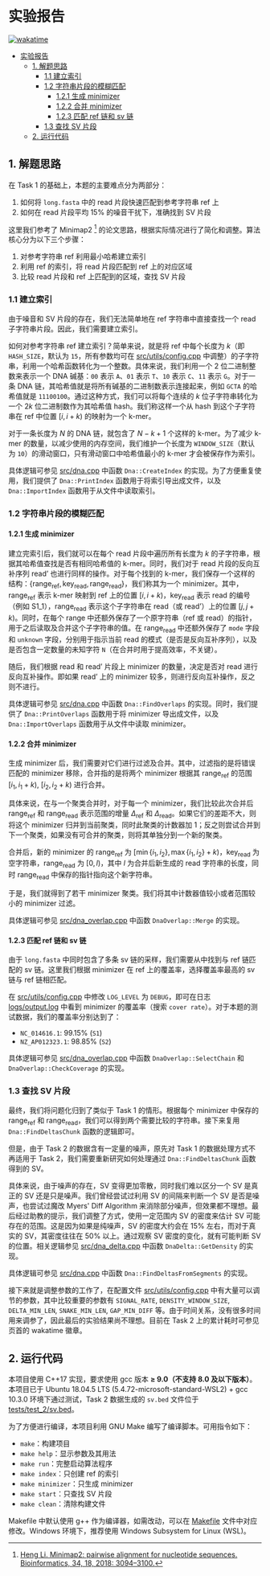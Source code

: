 # 实验报告

[![wakatime](https://wakatime.com/badge/github/hakula139/dna-error-detection.svg)](https://wakatime.com/badge/github/hakula139/dna-error-detection)

- [实验报告](#实验报告)
  - [1. 解题思路](#1-解题思路)
    - [1.1 建立索引](#11-建立索引)
    - [1.2 字符串片段的模糊匹配](#12-字符串片段的模糊匹配)
      - [1.2.1 生成 minimizer](#121-生成-minimizer)
      - [1.2.2 合并 minimizer](#122-合并-minimizer)
      - [1.2.3 匹配 ref 链和 sv 链](#123-匹配-ref-链和-sv-链)
    - [1.3 查找 SV 片段](#13-查找-sv-片段)
  - [2. 运行代码](#2-运行代码)

## 1. 解题思路

在 Task 1 的基础上，本题的主要难点分为两部分：

1. 如何将 `long.fasta` 中的 $\textrm{read}$ 片段快速匹配到参考字符串 $\textrm{ref}$ 上
2. 如何在 $\textrm{read}$ 片段平均 $15\%$ 的噪音干扰下，准确找到 SV 片段

这里我们参考了 Minimap2 [^1] 的论文思路，根据实际情况进行了简化和调整。算法核心分为以下三个步骤：

1. 对参考字符串 $\textrm{ref}$ 利用最小哈希建立索引
2. 利用 $\textrm{ref}$ 的索引，将 $\textrm{read}$ 片段匹配到 $\textrm{ref}$ 上的对应区域
3. 比较 $\textrm{read}$ 片段和 $\textrm{ref}$ 上匹配到的区域，查找 SV 片段

### 1.1 建立索引

由于噪音和 SV 片段的存在，我们无法简单地在 $\textrm{ref}$ 字符串中直接查找一个 $\textrm{read}$ 子字符串片段。因此，我们需要建立索引。

如何对参考字符串 $\textrm{ref}$ 建立索引？简单来说，就是将 $\textrm{ref}$ 中每个长度为 $k$（即 `HASH_SIZE`，默认为 `15`，所有参数均可在 [src/utils/config.cpp](../src/utils/config.cpp) 中调整）的子字符串，利用一个哈希函数转化为一个整数。具体来说，我们利用一个 2 位二进制整数来表示一个 DNA 碱基：`00` 表示 `A`、`01` 表示 `T`、`10` 表示 `C`、`11` 表示 `G`。对于一条 DNA 链，其哈希值就是将所有碱基的二进制数表示连接起来，例如 `GCTA` 的哈希值就是 `11100100`。通过这种方式，我们可以将每个连续的 $k$ 位子字符串转化为一个 $2k$ 位二进制数作为其哈希值 $\textrm{hash}$。我们称这样一个从 $\textrm{hash}$ 到这个子字符串在 $\textrm{ref}$ 中位置 $[i, i+k)$ 的映射为一个 $\textrm{k-mer}$。

对于一条长度为 $N$ 的 DNA 链，就包含了 $N-k+1$ 个这样的 $\textrm{k-mer}$。为了减少 $\textrm{k-mer}$ 的数量，以减少使用的内存空间，我们维护一个长度为 `WINDOW_SIZE`（默认为 `10`）的滑动窗口，只有滑动窗口中哈希值最小的 $\textrm{k-mer}$ 才会被保存作为索引。

具体逻辑可参见 [src/dna.cpp](../src/dna.cpp) 中函数 `Dna::CreateIndex` 的实现。为了方便重复使用，我们提供了 `Dna::PrintIndex` 函数用于将索引导出成文件，以及 `Dna::ImportIndex` 函数用于从文件中读取索引。

### 1.2 字符串片段的模糊匹配

#### 1.2.1 生成 minimizer

建立完索引后，我们就可以在每个 $\textrm{read}$ 片段中遍历所有长度为 $k$ 的子字符串，根据其哈希值查找是否有相同哈希值的 $\textrm{k-mer}$。同时，我们对于 $\textrm{read}$ 片段的反向互补序列 $\textrm{read'}$ 也进行同样的操作。对于每个找到的 $\textrm{k-mer}$，我们保存一个这样的结构：$\{ \textrm{range}_\textrm{ref},\,\textrm{key}_\textrm{read},\,\textrm{range}_\textrm{read} \}$，我们称其为一个 $\textrm{minimizer}$。其中，$\textrm{range}_\textrm{ref}$ 表示 $\textrm{k-mer}$ 映射到 $\textrm{ref}$ 上的位置 $[i, i+k)$，$\textrm{key}_\textrm{read}$ 表示 $\textrm{read}$ 的编号（例如 $\textrm{S1_1}$），$\textrm{range}_\textrm{read}$ 表示这个子字符串在 $\textrm{read}$（或 $\textrm{read'}$）上的位置 $[j, j+k)$。同时，在每个 $\textrm{range}$ 中还额外保存了一个原字符串（$\textrm{ref}$ 或 $\textrm{read}$）的指针，用于之后读取及合并这个子字符串的值。在 $\textrm{range}_\textrm{read}$ 中还额外保存了 `mode` 字段和 `unknown` 字段，分别用于指示当前 $\textrm{read}$ 的模式（是否是反向互补序列），以及是否包含一定数量的未知字符 `N`（在合并时用于提高效率，不关键）。

随后，我们根据 $\textrm{read}$ 和 $\textrm{read'}$ 片段上 $\textrm{minimizer}$ 的数量，决定是否对 $\textrm{read}$ 进行反向互补操作。即如果 $\textrm{read'}$ 上的 $\textrm{minimizer}$ 较多，则进行反向互补操作，反之则不进行。

具体逻辑可参见 [src/dna.cpp](../src/dna.cpp) 中函数 `Dna::FindOverlaps` 的实现。同时，我们提供了 `Dna::PrintOverlaps` 函数用于将 $\textrm{minimizer}$ 导出成文件，以及 `Dna::ImportOverlaps` 函数用于从文件中读取 $\textrm{minimizer}$。

#### 1.2.2 合并 minimizer

生成 $\textrm{minimizer}$ 后，我们需要对它们进行过滤及合并。其中，过滤指的是将错误匹配的 $\textrm{minimizer}$ 移除，合并指的是将两个 $\textrm{minimizer}$ 根据其 $\textrm{range}_\textrm{ref}$ 的范围 $[i_1, i_1+k)$, $[i_2, i_2+k)$ 进行合并。

具体来说，在与一个聚类合并时，对于每一个 $\textrm{minimizer}$，我们比较此次合并后 $\textrm{range}_\textrm{ref}$ 和 $\textrm{range}_\textrm{read}$ 表示范围的增量 $\Delta_\textrm{ref}$ 和 $\Delta_\textrm{read}$。如果它们的差距不大，则将这个 $\textrm{minimizer}$ 归并到当前聚类，同时此聚类的计数器加 1；反之则尝试合并到下一个聚类，如果没有可合并的聚类，则将其单独分到一个新的聚类。

合并后，新的 $\textrm{minimizer}$ 的 $\textrm{range}_\textrm{ref}$ 为 $[\min\{i_1, i_2\}, \max\{i_1, i_2\} + k)$，$\textrm{key}_\textrm{read}$ 为空字符串，$\textrm{range}_\textrm{read}$ 为 $[0, l)$，其中 $l$ 为合并后新生成的 $\textrm{read}$ 字符串的长度，同时 $\textrm{range}_\textrm{read}$ 中保存的指针指向这个新字符串。

于是，我们就得到了若干 $\textrm{minimizer}$ 聚类。我们将其中计数器值较小或者范围较小的 $\textrm{minimizer}$ 过滤。

具体逻辑可参见 [src/dna_overlap.cpp](../src/dna_overlap.cpp) 中函数 `DnaOverlap::Merge` 的实现。

#### 1.2.3 匹配 ref 链和 sv 链

由于 `long.fasta` 中同时包含了多条 $\textrm{sv}$ 链的采样，我们需要从中找到与 $\textrm{ref}$ 链匹配的 $\textrm{sv}$ 链。这里我们根据 $\textrm{minimizer}$ 在 $\textrm{ref}$ 上的覆盖率，选择覆盖率最高的 $\textrm{sv}$ 链与 $\textrm{ref}$ 链相匹配。

在 [src/utils/config.cpp](../src/utils/config.cpp) 中修改 `LOG_LEVEL` 为 `DEBUG`，即可在日志 [logs/output.log](../logs/output.log) 中看到 $\textrm{minimizer}$ 的覆盖率（搜索 `cover rate`）。对于本题的测试数据，我们的覆盖率分别达到了：

- `NC_014616.1`: $99.15\%$ (`S1`)
- `NZ_AP012323.1`: $98.85\%$ (`S2`)

具体逻辑可参见 [src/dna_overlap.cpp](../src/dna_overlap.cpp) 中函数 `DnaOverlap::SelectChain` 和 `DnaOverlap::CheckCoverage` 的实现。

### 1.3 查找 SV 片段

最终，我们将问题化归到了类似于 Task 1 的情形。根据每个 $\textrm{minimizer}$ 中保存的 $\textrm{range}_\textrm{ref}$ 和 $\textrm{range}_\textrm{read}$，我们可以得到两个需要比较的字符串。接下来复用 `Dna::FindDeltasChunk` 函数的逻辑即可。

但是，由于 Task 2 的数据含有一定量的噪声，原先对 Task 1 的数据处理方式不再适用于 Task 2，我们需要重新研究如何处理通过 `Dna::FindDeltasChunk` 函数得到的 SV。

具体来说，由于噪声的存在，SV 变得更加零散，同时我们难以区分一个 SV 是真正的 SV 还是只是噪声。我们曾经尝试过利用 SV 的间隔来判断一个 SV 是否是噪声，也尝试过魔改 Myers' Diff Algorithm 来消除部分噪声，但效果都不理想。最后经过助教的提示，我们调整了方式，使用一定范围内 SV 的密度来估计 SV 可能存在的范围。这是因为如果是纯噪声，SV 的密度大约会在 $15\%$ 左右，而对于真实的 SV，其密度往往在 $50\%$ 以上。通过观察 SV 密度的变化，就有可能判断 SV 的位置。相关逻辑参见 [src/dna_delta.cpp](../src/dna_delta.cpp) 中函数 `DnaDelta::GetDensity` 的实现。

具体逻辑可参见 [src/dna.cpp](../src/dna.cpp) 中函数 `Dna::FindDeltasFromSegments` 的实现。

接下来就是调整参数的工作了，在配置文件 [src/utils/config.cpp](../src/utils/config.cpp) 中有大量可以调节的参数，其中比较重要的参数有 `SIGNAL_RATE`, `DENSITY_WINDOW_SIZE`, `DELTA_MIN_LEN`, `SNAKE_MIN_LEN`, `GAP_MIN_DIFF` 等。由于时间关系，没有很多时间用来调参了，因此最后的实验结果尚不理想。目前在 Task 2 上的累计耗时可参见页首的 wakatime 徽章。

## 2. 运行代码

本项目使用 C++17 实现，要求使用 gcc 版本 **≥ 9.0（不支持 8.0 及以下版本）**。本项目已于 Ubuntu 18.04.5 LTS (5.4.72-microsoft-standard-WSL2) + gcc 10.3.0 环境下通过测试，Task 2 数据生成的 `sv.bed` 文件位于 [tests/test_2/sv.bed](../tests/test_2/sv.bed)。

为了方便进行编译，本项目利用 GNU Make 编写了编译脚本。可用指令如下：

- `make`：构建项目
- `make help`：显示参数及其用法
- `make run`：完整启动算法程序
- `make index`：只创建 $\textrm{ref}$ 的索引
- `make minimizer`：只生成 $\textrm{minimizer}$
- `make start`：只查找 SV 片段
- `make clean`：清除构建文件

Makefile 中默认使用 g++ 作为编译器，如需改动，可以在 [Makefile](../Makefile) 文件中对应修改。Windows 环境下，推荐使用 Windows Subsystem for Linux (WSL)。

[^1]: [Heng Li. Minimap2: pairwise alignment for nucleotide sequences. Bioinformatics, 34, 18, 2018: 3094–3100.](https://doi.org/10.1093/bioinformatics/bty191)
